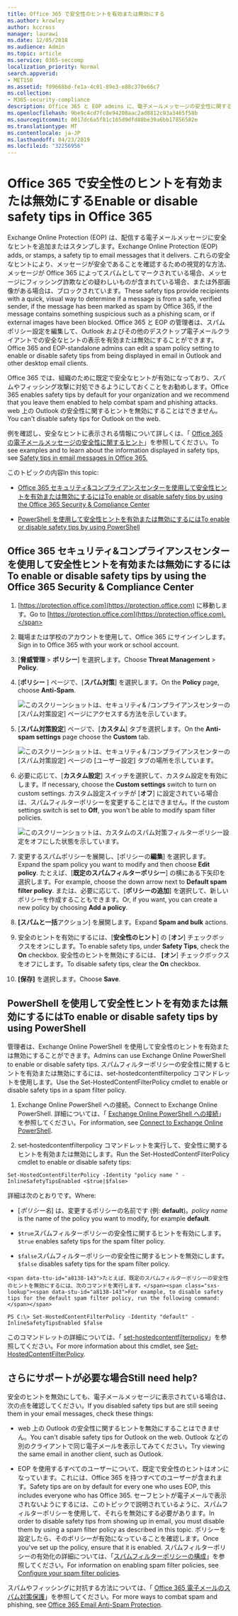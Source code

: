 ```yaml
---
title: Office 365 で安全性のヒントを有効または無効にする
ms.author: krowley
author: kccross
manager: laurawi
ms.date: 12/05/2018
ms.audience: Admin
ms.topic: article
ms.service: O365-seccomp
localization_priority: Normal
search.appverid:
- MET150
ms.assetid: f09668bd-fe1a-4c01-89e3-e88c370e66c7
ms.collection:
- M365-security-compliance
description: Office 365 と EOP admins に、電子メールメッセージの安全性に関するヒントを有効または無効にする方法を伝えます。
ms.openlocfilehash: 9be9c4cd7fc8e94208aac2ad8812c93a3465f58b
ms.sourcegitcommit: 0017dc6a5f81c165d9dfd88be39a6bb17856582e
ms.translationtype: MT
ms.contentlocale: ja-JP
ms.lasthandoff: 04/23/2019
ms.locfileid: "32256956"
---
```

# <a name="enable-or-disable-safety-tips-in-office-365"></a><span data-ttu-id="a8138-103">Office 365 で安全性のヒントを有効または無効にする</span><span class="sxs-lookup"><span data-stu-id="a8138-103">Enable or disable safety tips in Office 365</span></span>

<span data-ttu-id="a8138-104">Exchange Online Protection (EOP) は、配信する電子メールメッセージに安全なヒントを追加またはスタンプします。</span><span class="sxs-lookup"><span data-stu-id="a8138-104">Exchange Online Protection (EOP) adds, or stamps, a safety tip to email messages that it delivers.</span></span> <span data-ttu-id="a8138-105">これらの安全なヒントにより、メッセージが安全であることを確認するための視覚的な方法、メッセージが Office 365 によってスパムとしてマークされている場合、メッセージにフィッシング詐欺などの疑わしいものが含まれている場合、または外部画像がある場合は、ブロックされています。</span><span class="sxs-lookup"><span data-stu-id="a8138-105">These safety tips provide recipients with a quick, visual way to determine if a message is from a safe, verified sender, if the message has been marked as spam by Office 365, if the message contains something suspicious such as a phishing scam, or if external images have been blocked.</span></span> <span data-ttu-id="a8138-106">Office 365 と EOP の管理者は、スパムポリシー設定を編集して、Outlook およびその他のデスクトップ電子メールクライアントでの安全なヒントの表示を有効または無効にすることができます。</span><span class="sxs-lookup"><span data-stu-id="a8138-106">Office 365 and EOP-standalone admins can edit a spam policy setting to enable or disable safety tips from being displayed in email in Outlook and other desktop email clients.</span></span> 
  
<span data-ttu-id="a8138-107">Office 365 では、組織のために既定で安全なヒントが有効になっており、スパムやフィッシング攻撃に対処できるようにしておくことをお勧めします。</span><span class="sxs-lookup"><span data-stu-id="a8138-107">Office 365 enables safety tips by default for your organization and we recommend that you leave them enabled to help combat spam and phishing attacks.</span></span> <span data-ttu-id="a8138-108">web 上の Outlook の安全性に関するヒントを無効にすることはできません。</span><span class="sxs-lookup"><span data-stu-id="a8138-108">You can't disable safety tips for Outlook on the web.</span></span>
  
<span data-ttu-id="a8138-109">例を確認し、安全なヒントに表示される情報について詳しくは、「 [Office 365 の電子メールメッセージの安全性に関するヒント](safety-tips-in-office-365.md)」を参照してください。</span><span class="sxs-lookup"><span data-stu-id="a8138-109">To see examples and to learn about the information displayed in safety tips, see [Safety tips in email messages in Office 365.](safety-tips-in-office-365.md)</span></span>
  
<span data-ttu-id="a8138-110">このトピックの内容</span><span class="sxs-lookup"><span data-stu-id="a8138-110">In this topic:</span></span>
  
- [<span data-ttu-id="a8138-111">Office 365 セキュリティ&amp;コンプライアンスセンターを使用して安全性ヒントを有効または無効にするには</span><span class="sxs-lookup"><span data-stu-id="a8138-111">To enable or disable safety tips by using the Office 365 Security &amp; Compliance Center</span></span>](enable-or-disable-safety-tips.md#SandCCsafetytip)
    
- [<span data-ttu-id="a8138-112">PowerShell を使用して安全性ヒントを有効または無効にするには</span><span class="sxs-lookup"><span data-stu-id="a8138-112">To enable or disable safety tips by using PowerShell</span></span>](enable-or-disable-safety-tips.md#pshellsafetytip)
    
## <a name="to-enable-or-disable-safety-tips-by-using-the-office-365-security-amp-compliance-center"></a><span data-ttu-id="a8138-113">Office 365 セキュリティ&amp;コンプライアンスセンターを使用して安全性ヒントを有効または無効にするには</span><span class="sxs-lookup"><span data-stu-id="a8138-113">To enable or disable safety tips by using the Office 365 Security &amp; Compliance Center</span></span>
<span data-ttu-id="a8138-114"><a name="SandCCsafetytip"> </a></span><span class="sxs-lookup"><span data-stu-id="a8138-114"></span></span>

1. <span data-ttu-id="a8138-115">[https://protection.office.com](https://protection.office.com) に移動します。</span><span class="sxs-lookup"><span data-stu-id="a8138-115">Go to [https://protection.office.com](https://protection.office.com).</span></span>
    
2. <span data-ttu-id="a8138-116">職場または学校のアカウントを使用して、Office 365 にサインインします。</span><span class="sxs-lookup"><span data-stu-id="a8138-116">Sign in to Office 365 with your work or school account.</span></span>
    
3. <span data-ttu-id="a8138-117">[**脅威管理** \> **ポリシー**] を選択します。</span><span class="sxs-lookup"><span data-stu-id="a8138-117">Choose **Threat Management** \> **Policy**.</span></span> 
    
4. <span data-ttu-id="a8138-118">[**ポリシー** ] ページで、[**スパム対策**] を選択します。</span><span class="sxs-lookup"><span data-stu-id="a8138-118">On the **Policy** page, choose **Anti-Spam**.</span></span>
    
    ![このスクリーンショットは、セキュリティ&amp; /コンプライアンスセンターの [スパム対策設定] ページにアクセスする方法を示しています。](media/b8eb2ee3-2eb1-4ea2-b138-f6d7fb2e23de.png)
  
5. <span data-ttu-id="a8138-120">[**スパム対策設定**] ページで、[**カスタム**] タブを選択します。</span><span class="sxs-lookup"><span data-stu-id="a8138-120">On the **Anti-spam settings** page choose the **Custom** tab.</span></span> 
    
    ![このスクリーンショットは、セキュリティ&amp; /コンプライアンスセンターの [スパム対策設定] ページの [ユーザー設定] タブの場所を示しています。](media/1d688d23-e6f3-4de5-84a7-e8ce31786193.png)
  
6. <span data-ttu-id="a8138-122">必要に応じて、[**カスタム設定**] スイッチを選択して、カスタム設定を有効にします。</span><span class="sxs-lookup"><span data-stu-id="a8138-122">If necessary, choose the **Custom settings** switch to turn on custom settings.</span></span> <span data-ttu-id="a8138-123">カスタム設定スイッチが [**オフ**] に設定されている場合は、スパムフィルターポリシーを変更することはできません。</span><span class="sxs-lookup"><span data-stu-id="a8138-123">If the custom settings switch is set to **Off**, you won't be able to modify spam filter policies.</span></span>
    
    ![このスクリーンショットは、カスタムのスパム対策フィルターポリシー設定をオフにした状態を示しています。](media/94f900ad-b556-4a31-a3ac-acfcd72e71b8.png)
  
7. <span data-ttu-id="a8138-125">変更するスパムポリシーを展開し、[ポリシーの**編集**] を選択します。</span><span class="sxs-lookup"><span data-stu-id="a8138-125">Expand the spam policy you want to modify and then choose **Edit policy**.</span></span> <span data-ttu-id="a8138-126">たとえば、[**既定のスパムフィルターポリシー**] の横にある下矢印を選択します。</span><span class="sxs-lookup"><span data-stu-id="a8138-126">For example, choose the down arrow next to **Default spam filter policy**.</span></span> <span data-ttu-id="a8138-127">または、必要に応じて、[**ポリシーの追加**] を選択して、新しいポリシーを作成することもできます。</span><span class="sxs-lookup"><span data-stu-id="a8138-127">Or, if you want, you can create a new policy by choosing **Add a policy**.</span></span>
    
8. <span data-ttu-id="a8138-128">**[スパムと一括**アクション] を展開します。</span><span class="sxs-lookup"><span data-stu-id="a8138-128">Expand **Spam and bulk** actions.</span></span> 
    
9. <span data-ttu-id="a8138-129">安全のヒントを有効にするには、[**安全性のヒント**] の [**オン**] チェックボックスをオンにします。</span><span class="sxs-lookup"><span data-stu-id="a8138-129">To enable safety tips, under **Safety Tips**, check the **On** checkbox.</span></span> <span data-ttu-id="a8138-130">安全性のヒントを無効にするには、 **[オン**] チェックボックスをオフにします。</span><span class="sxs-lookup"><span data-stu-id="a8138-130">To disable safety tips, clear the **On** checkbox.</span></span> 
    
10. <span data-ttu-id="a8138-131">**[保存]** を選択します。</span><span class="sxs-lookup"><span data-stu-id="a8138-131">Choose **Save**.</span></span>
    
## <a name="to-enable-or-disable-safety-tips-by-using-powershell"></a><span data-ttu-id="a8138-132">PowerShell を使用して安全性ヒントを有効または無効にするには</span><span class="sxs-lookup"><span data-stu-id="a8138-132">To enable or disable safety tips by using PowerShell</span></span>
<span data-ttu-id="a8138-133"><a name="pshellsafetytip"> </a></span><span class="sxs-lookup"><span data-stu-id="a8138-133"></span></span>

<span data-ttu-id="a8138-134">管理者は、Exchange Online PowerShell を使用して安全性のヒントを有効または無効にすることができます。</span><span class="sxs-lookup"><span data-stu-id="a8138-134">Admins can use Exchange Online PowerShell to enable or disable safety tips.</span></span> <span data-ttu-id="a8138-135">スパムフィルターポリシーの安全性に関するヒントを有効または無効にするには、set-hostedcontentfilterpolicy コマンドレットを使用します。</span><span class="sxs-lookup"><span data-stu-id="a8138-135">Use the Set-HostedContentFilterPolicy cmdlet to enable or disable safety tips in a spam filter policy.</span></span>
  
1. <span data-ttu-id="a8138-136">Exchange Online PowerShell への接続。</span><span class="sxs-lookup"><span data-stu-id="a8138-136">Connect to Exchange Online PowerShell.</span></span> <span data-ttu-id="a8138-137">詳細については、「 [Exchange Online PowerShell への接続](http://go.microsoft.com/fwlink/p/?LinkId=396554)」を参照してください。</span><span class="sxs-lookup"><span data-stu-id="a8138-137">For information, see [Connect to Exchange Online PowerShell](http://go.microsoft.com/fwlink/p/?LinkId=396554).</span></span>
    
2. <span data-ttu-id="a8138-138">set-hostedcontentfilterpolicy コマンドレットを実行して、安全性に関するヒントを有効または無効にします。</span><span class="sxs-lookup"><span data-stu-id="a8138-138">Run the Set-HostedContentFilterPolicy cmdlet to enable or disable safety tips:</span></span>
    
  ```
  Set-HostedContentFilterPolicy -Identity "policy name " -InlineSafetyTipsEnabled <$true|$false>
  ```

<span data-ttu-id="a8138-139">詳細は次のとおりです。</span><span class="sxs-lookup"><span data-stu-id="a8138-139">Where:</span></span>
    
  -  <span data-ttu-id="a8138-140">[*ポリシー名*] は、変更するポリシーの名前です (例: **default**)。</span><span class="sxs-lookup"><span data-stu-id="a8138-140">*policy name*  is the name of the policy you want to modify, for example **default**.</span></span>
    
  -  <span data-ttu-id="a8138-141">`$true`スパムフィルターポリシーの安全性に関するヒントを有効にします。</span><span class="sxs-lookup"><span data-stu-id="a8138-141">`$true` enables safety tips for the spam filter policy.</span></span> 
    
  -  <span data-ttu-id="a8138-142">`$false`スパムフィルターポリシーの安全性に関するヒントを無効にします。</span><span class="sxs-lookup"><span data-stu-id="a8138-142">`$false` disables safety tips for the spam filter policy.</span></span> 
    
    <span data-ttu-id="a8138-143">たとえば、既定のスパムフィルターポリシーの安全性のヒントを無効にするには、次のコマンドを実行します。</span><span class="sxs-lookup"><span data-stu-id="a8138-143">For example, to disable safety tips for the default spam filter policy, run the following command:</span></span>
    
  ```
  PS C:\> Set-HostedContentFilterPolicy -Identity "default" -InlineSafetyTipsEnabled $false
  ```

<span data-ttu-id="a8138-144">このコマンドレットの詳細については、「 [set-hostedcontentfilterpolicy](https://technet.microsoft.com/library/jj200781.aspx)」を参照してください。</span><span class="sxs-lookup"><span data-stu-id="a8138-144">For more information about this cmdlet, see [Set-HostedContentFilterPolicy](https://technet.microsoft.com/library/jj200781.aspx).</span></span>
    
## <a name="still-need-help"></a><span data-ttu-id="a8138-145">さらにサポートが必要な場合</span><span class="sxs-lookup"><span data-stu-id="a8138-145">Still need help?</span></span>
<span data-ttu-id="a8138-146"><a name="pshellsafetytip"> </a></span><span class="sxs-lookup"><span data-stu-id="a8138-146"></span></span>

<span data-ttu-id="a8138-147">安全のヒントを無効にしても、電子メールメッセージに表示されている場合は、次の点を確認してください。</span><span class="sxs-lookup"><span data-stu-id="a8138-147">If you disabled safety tips but are still seeing them in your email messages, check these things:</span></span>
  
- <span data-ttu-id="a8138-148">web 上の Outlook の安全性に関するヒントを無効にすることはできません。</span><span class="sxs-lookup"><span data-stu-id="a8138-148">You can't disable safety tips for Outlook on the web.</span></span> <span data-ttu-id="a8138-149">Outlook などの別のクライアントで同じ電子メールを表示してみてください。</span><span class="sxs-lookup"><span data-stu-id="a8138-149">Try viewing the same email in another client, such as Outlook.</span></span>
    
- <span data-ttu-id="a8138-150">EOP を使用するすべてのユーザーについて、既定で安全性のヒントはオンになっています。これには、Office 365 を持つすべてのユーザーが含まれます。</span><span class="sxs-lookup"><span data-stu-id="a8138-150">Safety tips are on by default for every one who uses EOP, this includes everyone who has Office 365.</span></span> <span data-ttu-id="a8138-151">セーフヒントが電子メールで表示されないようにするには、このトピックで説明されているように、スパムフィルターポリシーを使用して、それらを無効にする必要があります。</span><span class="sxs-lookup"><span data-stu-id="a8138-151">In order to disable safety tips from showing up in email, you must disable them by using a spam filter policy as described in this topic.</span></span> <span data-ttu-id="a8138-152">ポリシーを設定したら、そのポリシーが有効になっていることを確認します。</span><span class="sxs-lookup"><span data-stu-id="a8138-152">Once you've set up the policy, ensure that it is enabled.</span></span> <span data-ttu-id="a8138-153">スパムフィルターポリシーの有効化の詳細については、「[スパムフィルターポリシーの構成](https://technet.microsoft.com/library/jj200684.aspx)」を参照してください。</span><span class="sxs-lookup"><span data-stu-id="a8138-153">For information on enabling spam filter policies, see [Configure your spam filter policies](https://technet.microsoft.com/library/jj200684.aspx).</span></span>
    
<span data-ttu-id="a8138-154">スパムやフィッシングに対抗する方法については、「 [Office 365 電子メールのスパム対策保護](anti-spam-protection.md)」を参照してください。</span><span class="sxs-lookup"><span data-stu-id="a8138-154">For more ways to combat spam and phishing, see [Office 365 Email Anti-Spam Protection](anti-spam-protection.md).</span></span>
  

